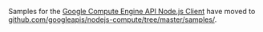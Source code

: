 Samples for the [Google Compute Engine API Node.js Client][client] have moved to
[github.com/googleapis/nodejs-compute/tree/master/samples/][samples].

[client]: https://github.com/googleapis/nodejs-compute
[samples]: https://github.com/googleapis/nodejs-compute/tree/master/samples
